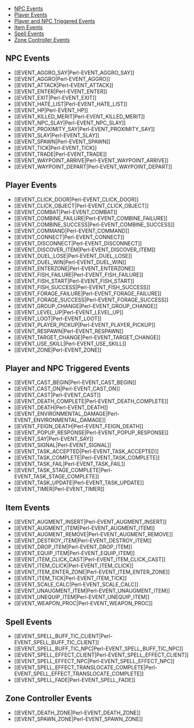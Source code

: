 - [NPC Events](#npc-events)
- [Player Events](#player-events)
- [Player and NPC Triggered Events](#player-and-npc-triggered-events)
- [Item Events](#item-events)
- [Spell Events](#spell-events)
- [Zone Controller Events](#zone-controller-events)

## NPC Events

* [[EVENT_AGGRO_SAY|Perl-EVENT_AGGRO_SAY]]
* [[EVENT_AGGRO|Perl-EVENT_AGGRO]]
* [[EVENT_ATTACK|Perl-EVENT_ATTACK]]
* [[EVENT_ENTER|Perl-EVENT_ENTER]]
* [[EVENT_EXIT|Perl-EVENT_EXIT]]
* [[EVENT_HATE_LIST|Perl-EVENT_HATE_LIST]]
* [[EVENT_HP|Perl-EVENT_HP]]
* [[EVENT_KILLED_MERIT|Perl-EVENT_KILLED_MERIT]]
* [[EVENT_NPC_SLAY|Perl-EVENT_NPC_SLAY]]
* [[EVENT_PROXIMITY_SAY|Perl-EVENT_PROXIMITY_SAY]]
* [[EVENT_SLAY|Perl-EVENT_SLAY]]
* [[EVENT_SPAWN|Perl-EVENT_SPAWN]]
* [[EVENT_TICK|Perl-EVENT_TICK]]
* [[EVENT_TRADE|Perl-EVENT_TRADE]]
* [[EVENT_WAYPOINT_ARRIVE|Perl-EVENT_WAYPOINT_ARRIVE]]
* [[EVENT_WAYPOINT_DEPART|Perl-EVENT_WAYPOINT_DEPART]]

## Player Events

* [[EVENT_CLICK_DOOR|Perl-EVENT_CLICK_DOOR]]
* [[EVENT_CLICK_OBJECT|Perl-EVENT_CLICK_OBJECT]]
* [[EVENT_COMBAT|Perl-EVENT_COMBAT]]
* [[EVENT_COMBINE_FAILURE|Perl-EVENT_COMBINE_FAILURE]]
* [[EVENT_COMBINE_SUCCESS|Perl-EVENT_COMBINE_SUCCESS]]
* [[EVENT_COMMAND|Perl-EVENT_COMMAND]]
* [[EVENT_CONNECT|Perl-EVENT_CONNECT]]
* [[EVENT_DISCONNECT|Perl-EVENT_DISCONNECT]]
* [[EVENT_DISCOVER_ITEM|Perl-EVENT_DISCOVER_ITEM]]
* [[EVENT_DUEL_LOSE|Perl-EVENT_DUEL_LOSE]]
* [[EVENT_DUEL_WIN|Perl-EVENT_DUEL_WIN]]
* [[EVENT_ENTERZONE|Perl-EVENT_ENTERZONE]]
* [[EVENT_FISH_FAILURE|Perl-EVENT_FISH_FAILURE]]
* [[EVENT_FISH_START|Perl-EVENT_FISH_START]]
* [[EVENT_FISH_SUCCESS|Perl-EVENT_FISH_SUCCESS]]
* [[EVENT_FORAGE_FAILURE|Perl-EVENT_FORAGE_FAILURE]]
* [[EVENT_FORAGE_SUCCESS|Perl-EVENT_FORAGE_SUCCESS]]
* [[EVENT_GROUP_CHANGE|Perl-EVENT_GROUP_CHANGE]]
* [[EVENT_LEVEL_UP|Perl-EVENT_LEVEL_UP]]
* [[EVENT_LOOT|Perl-EVENT_LOOT]]
* [[EVENT_PLAYER_PICKUP|Perl-EVENT_PLAYER_PICKUP]]
* [[EVENT_RESPAWN|Perl-EVENT_RESPAWN]]
* [[EVENT_TARGET_CHANGE|Perl-EVENT_TARGET_CHANGE]]
* [[EVENT_USE_SKILL|Perl-EVENT_USE_SKILL]]
* [[EVENT_ZONE|Perl-EVENT_ZONE]]

## Player and NPC Triggered Events

* [[EVENT_CAST_BEGIN|Perl-EVENT_CAST_BEGIN]]
* [[EVENT_CAST_ON|Perl-EVENT_CAST_ON]]
* [[EVENT_CAST|Perl-EVENT_CAST]]
* [[EVENT_DEATH_COMPLETE|Perl-EVENT_DEATH_COMPLETE]]
* [[EVENT_DEATH|Perl-EVENT_DEATH]]
* [[EVENT_ENVIRONMENTAL_DAMAGE|Perl-EVENT_ENVIRONMENTAL_DAMAGE]]
* [[EVENT_FEIGN_DEATH|Perl-EVENT_FEIGN_DEATH]]
* [[EVENT_POPUP_RESPONSE|Perl-EVENT_POPUP_RESPONSE]]
* [[EVENT_SAY|Perl-EVENT_SAY]]
* [[EVENT_SIGNAL|Perl-EVENT_SIGNAL]]
* [[EVENT_TASK_ACCEPTED|Perl-EVENT_TASK_ACCEPTED]]
* [[EVENT_TASK_COMPLETE|Perl-EVENT_TASK_COMPLETE]]
* [[EVENT_TASK_FAIL|Perl-EVENT_TASK_FAIL]]
* [[EVENT_TASK_STAGE_COMPLETE|Perl-EVENT_TASK_STAGE_COMPLETE]]
* [[EVENT_TASK_UPDATE|Perl-EVENT_TASK_UPDATE]]
* [[EVENT_TIMER|Perl-EVENT_TIMER]]

## Item Events

* [[EVENT_AUGMENT_INSERT|Perl-EVENT_AUGMENT_INSERT]]
* [[EVENT_AUGMENT_ITEM|Perl-EVENT_AUGMENT_ITEM]]
* [[EVENT_AUGMENT_REMOVE|Perl-EVENT_AUGMENT_REMOVE]]
* [[EVENT_DESTROY_ITEM|Perl-EVENT_DESTROY_ITEM]]
* [[EVENT_DROP_ITEM|Perl-EVENT_DROP_ITEM]]
* [[EVENT_EQUIP_ITEM|Perl-EVENT_EQUIP_ITEM]]
* [[EVENT_ITEM_CLICK_CAST|Perl-EVENT_ITEM_CLICK_CAST]]
* [[EVENT_ITEM_CLICK|Perl-EVENT_ITEM_CLICK]]
* [[EVENT_ITEM_ENTER_ZONE|Perl-EVENT_ITEM_ENTER_ZONE]]
* [[EVENT_ITEM_TICK|Perl-EVENT_ITEM_TICK]]
* [[EVENT_SCALE_CALC|Perl-EVENT_SCALE_CALC]]
* [[EVENT_UNAUGMENT_ITEM|Perl-EVENT_UNAUGMENT_ITEM]]
* [[EVENT_UNEQUIP_ITEM|Perl-EVENT_UNEQUIP_ITEM]]
* [[EVENT_WEAPON_PROC|Perl-EVENT_WEAPON_PROC]]

## Spell Events

* [[EVENT_SPELL_BUFF_TIC_CLIENT|Perl-EVENT_SPELL_BUFF_TIC_CLIENT]]
* [[EVENT_SPELL_BUFF_TIC_NPC|Perl-EVENT_SPELL_BUFF_TIC_NPC]]
* [[EVENT_SPELL_EFFECT_CLIENT|Perl-EVENT_SPELL_EFFECT_CLIENT]]
* [[EVENT_SPELL_EFFECT_NPC|Perl-EVENT_SPELL_EFFECT_NPC]]
* [[EVENT_SPELL_EFFECT_TRANSLOCATE_COMPLETE|Perl-EVENT_SPELL_EFFECT_TRANSLOCATE_COMPLETE]]
* [[EVENT_SPELL_FADE|Perl-EVENT_SPELL_FADE]]

## Zone Controller Events

* [[EVENT_DEATH_ZONE|Perl-EVENT_DEATH_ZONE]]
* [[EVENT_SPAWN_ZONE|Perl-EVENT_SPAWN_ZONE]]